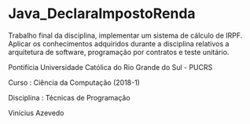 # Java_DeclaraImpostoRenda
Trabalho final da disciplina, implementar um sistema de cálculo de IRPF.
Aplicar os conhecimentos adquiridos durante a disciplina relativos a arquitetura de software, programação por contratos e teste unitário.

Pontifícia Universidade Católica do Rio Grande do Sul - PUCRS

Curso : Ciência da Computação (2018-1)

Disciplina : Técnicas de Programação

Vinícius Azevedo
